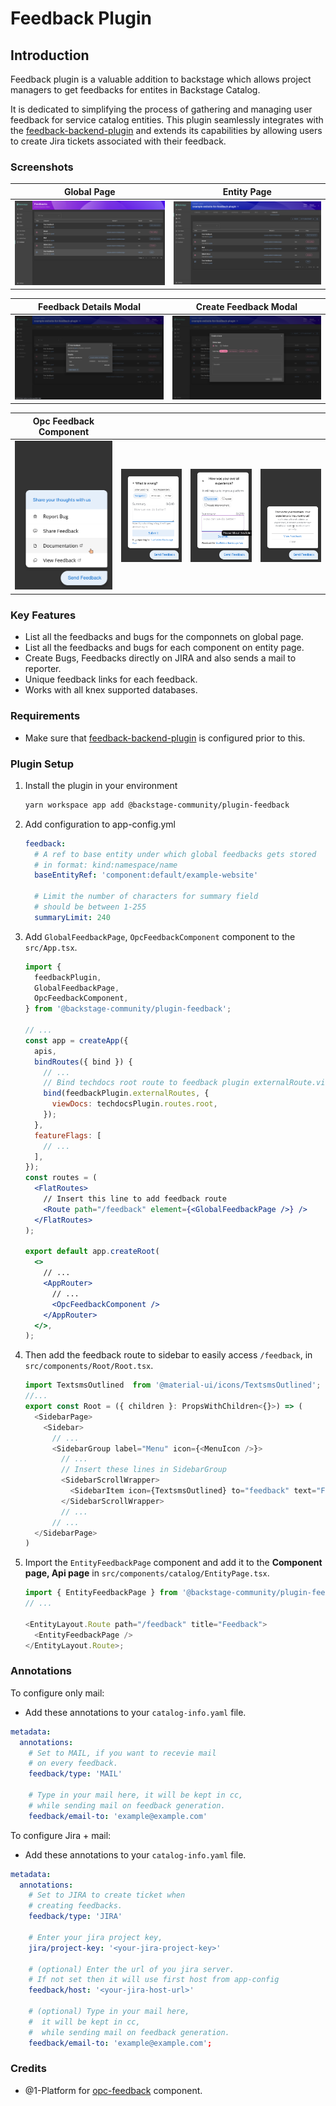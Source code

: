 # Feedback Plugin

## Introduction

Feedback plugin is a valuable addition to backstage which allows project managers to get feedbacks for entites in Backstage Catalog.

It is dedicated to simplifying the process of gathering and managing user feedback for service catalog entities. This plugin seamlessly integrates with the [feedback-backend-plugin](../feedback-backend) and extends its capabilities by allowing users to create Jira tickets associated with their feedback.

### Screenshots

| Global Page                                  | Entity Page                                  |
| -------------------------------------------- | -------------------------------------------- |
| ![globalPage](./docs/images/global-page.png) | ![entityPage](./docs/images/entity-page.png) |

| Feedback Details Modal                             | Create Feedback Modal                         |
| -------------------------------------------------- | --------------------------------------------- |
| ![feedbacDetails](./docs/images/details-modal.png) | ![entityPage](./docs/images/create-modal.png) |

| Opc Feedback Component                             |                                                |                                                      |                                                |
| -------------------------------------------------- | ---------------------------------------------- | ---------------------------------------------------- | ---------------------------------------------- |
| ![initialDialog](./docs/images/initial-dialog.png) | ![issueDialog](./docs/images/issue-dialog.png) | ![feedbackDialog](./docs/images/feedback-dialog.png) | ![finalDialog](./docs/images/final-dialog.png) |

### Key Features

- List all the feedbacks and bugs for the componnets on global page.
- List all the feedbacks and bugs for each component on entity page.
- Create Bugs, Feedbacks directly on JIRA and also sends a mail to reporter.
- Unique feedback links for each feedback.
- Works with all knex supported databases.

### Requirements

- Make sure that [feedback-backend-plugin](../feedback-backend) is configured prior to this.

### Plugin Setup

1. Install the plugin in your environment

   ```bash
   yarn workspace app add @backstage-community/plugin-feedback
   ```

2. Add configuration to app-config.yml

   ```yaml
   feedback:
     # A ref to base entity under which global feedbacks gets stored
     # in format: kind:namespace/name
     baseEntityRef: 'component:default/example-website'

     # Limit the number of characters for summary field
     # should be between 1-255
     summaryLimit: 240
   ```

3. Add `GlobalFeedbackPage`, `OpcFeedbackComponent` component to the `src/App.tsx`.

   ```jsx
   import {
     feedbackPlugin,
     GlobalFeedbackPage,
     OpcFeedbackComponent,
   } from '@backstage-community/plugin-feedback';

   // ...
   const app = createApp({
     apis,
     bindRoutes({ bind }) {
       // ...
       // Bind techdocs root route to feedback plugin externalRoute.viewDocs to add "View Docs" link in opc-feedback component
       bind(feedbackPlugin.externalRoutes, {
         viewDocs: techdocsPlugin.routes.root,
       });
     },
     featureFlags: [
       // ...
     ],
   });
   const routes = (
     <FlatRoutes>
       // Insert this line to add feedback route
       <Route path="/feedback" element={<GlobalFeedbackPage />} />
     </FlatRoutes>
   );

   export default app.createRoot(
     <>
       // ...
       <AppRouter>
         // ...
         <OpcFeedbackComponent />
       </AppRouter>
     </>,
   );
   ```

4. Then add the feedback route to sidebar to easily access `/feedback`, in `src/components/Root/Root.tsx`.

   ```ts
   import TextsmsOutlined  from '@material-ui/icons/TextsmsOutlined';
   //...
   export const Root = ({ children }: PropsWithChildren<{}>) => (
     <SidebarPage>
       <Sidebar>
         // ...
         <SidebarGroup label="Menu" icon={<MenuIcon />}>
           // ...
           // Insert these lines in SidebarGroup
           <SidebarScrollWrapper>
             <SidebarItem icon={TextsmsOutlined} to="feedback" text="Feedback" />
           </SidebarScrollWrapper>
           // ...
         // ...
     </SidebarPage>
   )
   ```

5. Import the `EntityFeedbackPage` component and add it to the **Component page, Api page** in `src/components/catalog/EntityPage.tsx`.

   ```ts
   import { EntityFeedbackPage } from '@backstage-community/plugin-feedback';
   // ...

   <EntityLayout.Route path="/feedback" title="Feedback">
     <EntityFeedbackPage />
   </EntityLayout.Route>;
   ```

### Annotations

To configure only mail:

- Add these annotations to your `catalog-info.yaml` file.

```yaml
metadata:
  annotations:
    # Set to MAIL, if you want to recevie mail
    # on every feedback.
    feedback/type: 'MAIL'

    # Type in your mail here, it will be kept in cc,
    # while sending mail on feedback generation.
    feedback/email-to: 'example@example.com'
```

To configure Jira + mail:

- Add these annotations to your `catalog-info.yaml` file.

```yaml
metadata:
  annotations:
    # Set to JIRA to create ticket when
    # creating feedbacks.
    feedback/type: 'JIRA'

    # Enter your jira project key,
    jira/project-key: '<your-jira-project-key>'

    # (optional) Enter the url of you jira server.
    # If not set then it will use first host from app-config
    feedback/host: '<your-jira-host-url>'

    # (optional) Type in your mail here,
    #  it will be kept in cc,
    #  while sending mail on feedback generation.
    feedback/email-to: 'example@example.com';
```

### Credits

- @1-Platform for [opc-feedback](https://github.com/1-platform/op-components) component.
